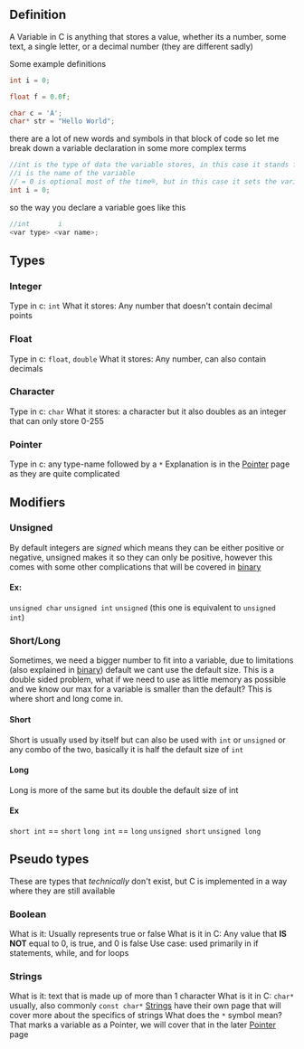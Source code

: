 ## Definition 
A Variable in C is anything that stores a value, whether its a number, some text, a single letter, or a decimal number (they are different sadly)

Some example definitions
```c
int i = 0;

float f = 0.0f;

char c = 'A';
char* str = "Hello World";

```

there are a lot of new words and symbols in that block of code so let me break down a variable declaration in some more complex terms
```c
//int is the type of data the variable stores, in this case it stands for integer
//i is the name of the variable
// = 0 is optional most of the time®, but in this case it sets the variable to 0 immediately
int i = 0;
```
so the way you declare a variable goes like this
```c
//int       i
<var type> <var name>;
```
## Types

### Integer
Type in c: `int`
What it stores: Any number that doesn't contain decimal points

### Float
Type in c: `float`, `double`
What it stores: Any number, can also contain decimals

### Character 
Type in c: `char`
What it stores: a character but it also doubles as an integer that can only store 0-255

### Pointer
Type in c: any type-name followed by a `*`
Explanation is in the [Pointer](<./Pointers.md>) page as they are quite complicated

## Modifiers

### Unsigned
By default integers are *signed* which means they can be either positive or negative, unsigned makes it so they can only be positive, however this comes with some other complications that will be covered in [binary](<./../Theory/Binary.md>)
#### Ex:
`unsigned char`
`unsigned int`
`unsigned` (this one is equivalent to `unsigned int`)

### Short/Long
Sometimes, we need a bigger number to fit into a variable, due to limitations (also explained in [binary](<./../Theory/Binary.md>)) default we cant use the default size. This is a double sided problem, what if we need to use as little memory as possible and we know our max for a variable is smaller than the default? This is where short and long come in. 

#### Short
Short is usually used by itself but can also be used with `int` or `unsigned` or any combo of the two, basically it is half the default size of `int`

#### Long
Long is more of the same but its double the default size of int

#### Ex
`short int` == `short`
`long int` == `long`
`unsigned short`
`unsigned long`

## Pseudo types

These are types that *technically* don't exist, but C is implemented in a way where they are still available

### Boolean
What is it: Usually represents true or false
What is it in C: Any value that **IS NOT** equal to 0, is true, and 0 is false
Use case: used primarily in if statements, while, and for loops

### Strings
What is it: text that is made up of more than 1 character
What is it in C: `char*` usually, also commonly `const char*` 
[Strings](<./Strings.md>) have their own page that will cover more about the specifics of strings
What does the `*` symbol mean? That marks a variable as a Pointer, we will cover that in the later [Pointer](<./Pointers.md>) page



